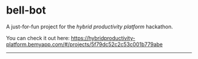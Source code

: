 # bell-bot
 
A just-for-fun project for the _hybrid productivity platform_ hackathon.

You can check it out here: https://hybridproductivity-platform.bemyapp.com/#/projects/5f79dc52c2c53c001b779abe

----------------

